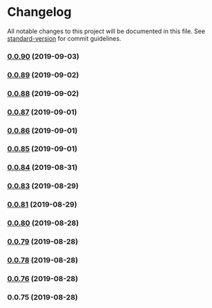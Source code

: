 # Changelog

All notable changes to this project will be documented in this file. See [standard-version](https://github.com/conventional-changelog/standard-version) for commit guidelines.

### [0.0.90](https://github.com/alexxsexotic/leafy-design-system/compare/v0.0.89...v0.0.90) (2019-09-03)

### [0.0.89](https://github.com/alexxsexotic/leafy-design-system/compare/v0.0.88...v0.0.89) (2019-09-02)

### [0.0.88](https://github.com/alexxsexotic/leafy-design-system/compare/v0.0.87...v0.0.88) (2019-09-02)

### [0.0.87](https://github.com/alexxsexotic/leafy-design-system/compare/v0.0.86...v0.0.87) (2019-09-01)

### [0.0.86](https://github.com/alexxsexotic/leafy-design-system/compare/v0.0.85...v0.0.86) (2019-09-01)

### [0.0.85](https://github.com/alexxsexotic/leafy-design-system/compare/v0.0.84...v0.0.85) (2019-09-01)

### [0.0.84](https://github.com/alexxsexotic/leafy-design-system/compare/v0.0.83...v0.0.84) (2019-08-31)

### [0.0.83](https://github.com/alexxsexotic/leafy-design-system/compare/v0.0.81...v0.0.83) (2019-08-29)

### [0.0.81](https://github.com/alexxsexotic/leafy-design-system/compare/v0.0.80...v0.0.81) (2019-08-29)

### [0.0.80](https://github.com/alexxsexotic/leafy-design-system/compare/v0.0.79...v0.0.80) (2019-08-28)

### [0.0.79](https://github.com/alexxsexotic/leafy-design-system/compare/v0.0.78...v0.0.79) (2019-08-28)

### [0.0.78](https://github.com/alexxsexotic/leafy-design-system/compare/v0.0.76...v0.0.78) (2019-08-28)

### [0.0.76](https://github.com/alexxsexotic/leafy-design-system/compare/v0.0.75...v0.0.76) (2019-08-28)

### 0.0.75 (2019-08-28)
